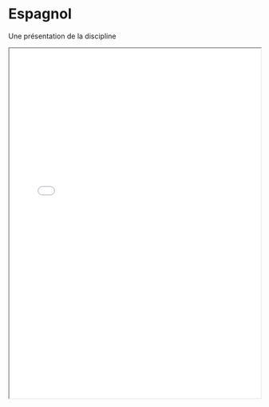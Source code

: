 # Espagnol

Une présentation de la discipline

<iframe src="../espagnol.pdf" width="100%" height="700px">
